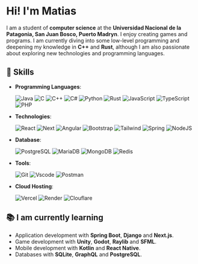 # Hi! I'm Matias

I am a student of **computer science** at the **Universidad Nacional de la Patagonia, San Juan Bosco, Puerto Madryn**. I enjoy creating games and programs. I am currently diving into some low-level programming and deepening my knowledge in **C++** and **Rust**, although I am also passionate about exploring new technologies and programming languages.

## 🚀 Skills

-   **Programming Languages**:

    ![Java](https://img.shields.io/badge/java-%23ED8B00.svg?style=for-the-badge&logo=openjdk&logoColor=white)
    ![C](https://img.shields.io/badge/C-00599C?style=for-the-badge&logo=c&logoColor=white)
    ![C++](https://img.shields.io/badge/C%2B%2B-00599C?style=for-the-badge&logo=c%2B%2B&logoColor=white)
    ![C#](https://img.shields.io/badge/C%23-239120?style=for-the-badge&logo=c-sharp&logoColor=white)
    ![Python](https://img.shields.io/badge/python-3670A0?style=for-the-badge&logo=python&logoColor=ffdd54)
    ![Rust](https://img.shields.io/badge/rust-%23000000.svg?style=for-the-badge&logo=rust&logoColor=white)
    ![JavaScript](https://img.shields.io/badge/JavaScript-F7DF1E?style=for-the-badge&logo=javascript&logoColor=black)
    ![TypeScript](https://img.shields.io/badge/TypeScript-007ACC?style=for-the-badge&logo=typescript&logoColor=white)
    ![PHP](https://img.shields.io/badge/PHP-777BB4?style=for-the-badge&logo=php&logoColor=white)

-   **Technologies**:

    ![React](https://img.shields.io/badge/React-20232A?style=for-the-badge&logo=react&logoColor=61DAFB)
    ![Next](https://img.shields.io/badge/Next-black?style=for-the-badge&logo=next.js&logoColor=white)
    ![Angular](https://img.shields.io/badge/Angular-DD0031?style=for-the-badge&logo=angular&logoColor=white)
    ![Bootstrap](https://img.shields.io/badge/-boostrap-0D1117?style=for-the-badge&logo=bootstrap&labelColor=0D1117)
    ![Tailwind](https://img.shields.io/badge/tailwindcss-%2338B2AC.svg?style=for-the-badge&logo=tailwind-css&logoColor=white)
    ![Spring](https://img.shields.io/badge/spring-%236DB33F.svg?style=for-the-badge&logo=spring&logoColor=white)
    ![NodeJS](https://img.shields.io/badge/node.js-6DA55F?style=for-the-badge&logo=node.js&logoColor=white)

-   **Database**:

    ![PostgreSQL](https://img.shields.io/badge/PostgreSQL-000?style=for-the-badge&logo=postgresql)
    ![MariaDB](https://img.shields.io/badge/MariaDB-003545?style=for-the-badge&logo=mariadb&logoColor=white)
    ![MongoDB](https://img.shields.io/badge/MongoDB-%234ea94b.svg?style=for-the-badge&logo=mongodb&logoColor=white)
    ![Redis](https://img.shields.io/badge/redis-%23DD0031.svg?style=for-the-badge&logo=redis&logoColor=white)

-   **Tools**:

    ![Git](https://img.shields.io/badge/GIT-E44C30?style=for-the-badge&logo=git&logoColor=white)
    ![Vscode](https://img.shields.io/badge/Vscode-007ACC?style=for-the-badge&logo=visual-studio-code&logoColor=white)
    ![Postman](https://img.shields.io/badge/Postman-FF6C37.svg?style=for-the-badge&logo=Postman&logoColor=white)

-   **Cloud Hosting**:

    ![Vercel](https://img.shields.io/badge/vercel-%23000000.svg?style=for-the-badge&logo=vercel&logoColor=white)
    ![Render](https://img.shields.io/badge/Render-%46E3B7.svg?style=for-the-badge&logo=render&logoColor=white)
    ![Clouflare](https://img.shields.io/badge/Cloudflare-F38020?style=for-the-badge&logo=Cloudflare&logoColor=white)

## 📚 I am currently learning

-   Application development with **Spring Boot**, **Django** and **Next.js**.
-   Game development with **Unity**, **Godot**, **Raylib** and **SFML**.
-   Mobile development with **Kotlin** and **React Native**.
-   Databases with **SQLite**, **GraphQL** and **PostgreSQL**.
